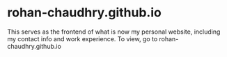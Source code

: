 # rohan-chaudhry.github.io
This serves as the frontend of what is now my personal website, including my contact info and work experience. To view, go to rohan-chaudhry.github.io 
